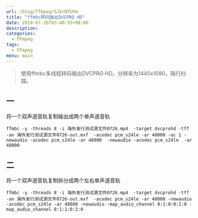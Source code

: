 ```yaml
---
url: /blog/ffmpeg/SJkrWTUVm
title: "ffmbc转码输出DVCPRO HD"
date: 2018-07-26T03:40:55+08:00
description:
categories:
  - FFmpeg
tags:
  - FFmpeg
menu: main
---
```


> 使用ffmbc多线程转码输出DVCPRO HD。分辨率为1440x1080，隔行扫描。

## 一

将一个双声道音轨复制输出成两个单声道音轨

```
ffmbc -y -threads 8 -i 海外发行测试源文件0726.mp4  -target dvcprohd -tff -an 海外发行测试源文件0726-out.mxf  -acodec pcm_s24le -ar 48000 -ac 1 -newaudio -acodec pcm_s24le -ar 48000  -newaudio -acodec pcm_s24le  -ar 48000

```

## 二

将一个双声道音轨复制拆分成两个左右单声道音轨

```
ffmbc -y -threads 8 -i 海外发行测试源文件0726.mp4  -target dvcprohd -tff -an 海外发行测试源文件0726-out.mxf  -acodec pcm_s24le -ar 48000 -newaudio -acodec pcm_s24le -ar 48000 -newaudio -map_audio_channel 0:1:0:0:1:0 -map_audio_channel 0:1:1:0:2:0

```